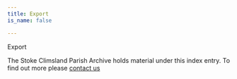```yaml
---
title: Export
is_name: false

---
```


Export


The Stoke Climsland Parish Archive holds material under this index entry. To find out more please [contact us](/contact/)
